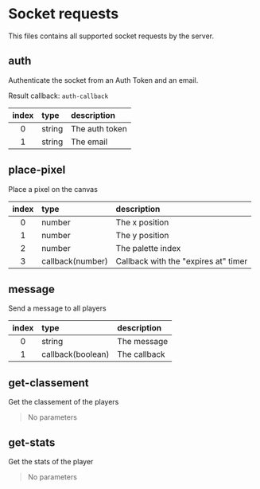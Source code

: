 # Socket requests

This files contains all supported socket requests by the server.

## auth

Authenticate the socket from an Auth Token and an email.

Result callback: `auth-callback`

| index | type   | description    |
| :---: | :----- | :------------- |
|   0   | string | The auth token |
|   1   | string | The email      |

## place-pixel

Place a pixel on the canvas

| index | type             | description                          |
| :---: | :--------------- | :----------------------------------- |
|   0   | number           | The x position                       |
|   1   | number           | The y position                       |
|   2   | number           | The palette index                    |
|   3   | callback(number) | Callback with the "expires at" timer |

## message

Send a message to all players

| index | type              | description  |
| :---: | :---------------- | :----------- |
|   0   | string            | The message  |
|   1   | callback(boolean) | The callback |

## get-classement

Get the classement of the players

> No parameters

## get-stats

Get the stats of the player

> No parameters
